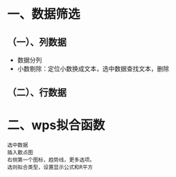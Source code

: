 # 一、数据筛选

## （一）、列数据

* 数据分列
* 小数剔除：定位小数换成文本，选中数据查找文本，删除

## （二）、行数据

# 二、wps拟合函数

```步骤txt
选中数据
插入散点图
右侧第一个图标，趋势线，更多选项。
选则拟合类型，设置显示公式和R平方
```
